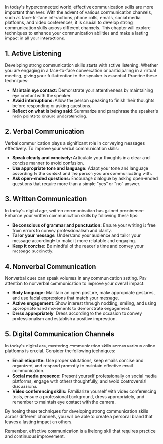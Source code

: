 
In today's hyperconnected world, effective communication skills are more important than ever. With the advent of various communication channels, such as face-to-face interactions, phone calls, emails, social media platforms, and video conferences, it is crucial to develop strong communication skills across different channels. This chapter will explore techniques to enhance your communication abilities and make a lasting impact in all your interactions.

1\. Active Listening
-------------------

Developing strong communication skills starts with active listening. Whether you are engaging in a face-to-face conversation or participating in a virtual meeting, giving your full attention to the speaker is essential. Practice these techniques:

* **Maintain eye contact:** Demonstrate your attentiveness by maintaining eye contact with the speaker.
* **Avoid interruptions:** Allow the person speaking to finish their thoughts before responding or asking questions.
* **Reflect on what is being said:** Summarize and paraphrase the speaker's main points to ensure understanding.

2\. Verbal Communication
-----------------------

Verbal communication plays a significant role in conveying messages effectively. To improve your verbal communication skills:

* **Speak clearly and concisely:** Articulate your thoughts in a clear and concise manner to avoid confusion.
* **Use appropriate tone and language:** Adapt your tone and language according to the context and the person you are communicating with.
* **Ask open-ended questions:** Encourage dialogue by asking open-ended questions that require more than a simple "yes" or "no" answer.

3\. Written Communication
------------------------

In today's digital age, written communication has gained prominence. Enhance your written communication skills by following these tips:

* **Be conscious of grammar and punctuation:** Ensure your writing is free from errors to convey professionalism and clarity.
* **Tailor your message:** Understand your audience and tailor your message accordingly to make it more relatable and engaging.
* **Keep it concise:** Be mindful of the reader's time and convey your message succinctly.

4\. Nonverbal Communication
--------------------------

Nonverbal cues can speak volumes in any communication setting. Pay attention to nonverbal communication to improve your overall impact:

* **Body language:** Maintain an open posture, make appropriate gestures, and use facial expressions that match your message.
* **Active engagement:** Show interest through nodding, smiling, and using appropriate hand movements to demonstrate engagement.
* **Dress appropriately:** Dress according to the occasion to convey professionalism and establish a positive impression.

5\. Digital Communication Channels
---------------------------------

In today's digital era, mastering communication skills across various online platforms is crucial. Consider the following techniques:

* **Email etiquette:** Use proper salutations, keep emails concise and organized, and respond promptly to maintain effective email communication.
* **Social media presence:** Present yourself professionally on social media platforms, engage with others thoughtfully, and avoid controversial discussions.
* **Video conferencing skills:** Familiarize yourself with video conferencing tools, ensure a professional background, dress appropriately, and remember to maintain eye contact with the camera.

By honing these techniques for developing strong communication skills across different channels, you will be able to create a personal brand that leaves a lasting impact on others.

Remember, effective communication is a lifelong skill that requires practice and continuous improvement.
